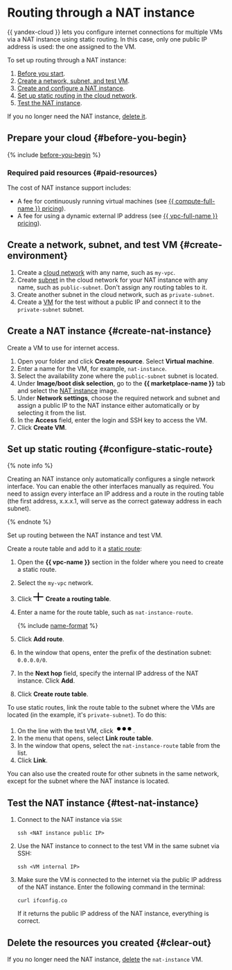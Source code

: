 # Routing through a NAT instance

{{ yandex-cloud }} lets you configure internet connections for multiple VMs via a NAT instance using static routing. In this case, only one public IP address is used: the one assigned to the VM.

To set up routing through a NAT instance:

1. [Before you start](#before-you-begin).
1. [Create a network, subnet, and test VM](#create-environment).
1. [Create and configure a NAT instance](#create-nat-instance).
1. [Set up static routing in the cloud network](#configure-static-route).
1. [Test the NAT instance](#test-nat-instance).

If you no longer need the NAT instance, [delete it](#clear-out).

## Prepare your cloud {#before-you-begin}

{% include [before-you-begin](../_tutorials_includes/before-you-begin.md) %}


### Required paid resources {#paid-resources}

The cost of NAT instance support includes:

* A fee for continuously running virtual machines (see [{{ compute-full-name }} pricing](../../compute/pricing.md)).
* A fee for using a dynamic external IP address (see [{{ vpc-full-name }} pricing](../../vpc/pricing.md)).


## Create a network, subnet, and test VM {#create-environment}

1. Create a [cloud network](../../vpc/operations/network-create.md) with any name, such as `my-vpc`.
1. Create [subnet](../../vpc/operations/subnet-create.md) in the cloud network for your NAT instance with any name, such as `public-subnet`. Don't assign any routing tables to it.
1. Create another subnet in the cloud network, such as `private-subnet`.
1. Create a [VM](../../compute/operations/vm-create/create-linux-vm.md) for the test without a public IP and connect it to the `private-subnet` subnet.

## Create a NAT instance {#create-nat-instance}

Create a VM to use for internet access.

1. Open your folder and click **Create resource**. Select **Virtual machine**.
1. Enter a name for the VM, for example, `nat-instance`.
1. Select the availability zone where the `public-subnet` subnet is located.
1. Under **Image/boot disk selection**, go to the **{{ marketplace-name }}** tab and select the [NAT instance](/marketplace/products/yc/nat-instance-ubuntu-18-04-lts) image.
1. Under **Network settings**, choose the required network and subnet and assign a public IP to the NAT instance either automatically or by selecting it from the list.
1. In the **Access** field, enter the login and SSH key to access the VM.
1. Click **Create VM**.

## Set up static routing {#configure-static-route}

{% note info %}

Creating an NAT instance only automatically configures a single network interface. You can enable the other interfaces manually as required. You need to assign every interface an IP address and a route in the routing table (the first address, x.x.x.1, will serve as the correct gateway address in each subnet).

{% endnote %}

Set up routing between the NAT instance and test VM.

Create a route table and add to it a [static route](../../vpc/concepts/static-routes.md):

1. Open the **{{ vpc-name }}** section in the folder where you need to create a static route.
1. Select the `my-vpc` network.
1. Click ![image](../../_assets/plus.svg) **Create a routing table**.
1. Enter a name for the route table, such as `nat-instance-route`.

   {% include [name-format](../../_includes/name-format.md) %}

1. Click **Add route**.
1. In the window that opens, enter the prefix of the destination subnet: `0.0.0.0/0`.
1. In the **Next hop** field, specify the internal IP address of the NAT instance. Click **Add**.
1. Click **Create route table**.

To use static routes, link the route table to the subnet where the VMs are located (in the example, it's `private-subnet`). To do this:

1. On the line with the test VM, click ![image](../../_assets/options.svg).
1. In the menu that opens, select **Link route table**.
1. In the window that opens, select the `nat-instance-route` table from the list.
1. Click **Link**.

You can also use the created route for other subnets in the same network, except for the subnet where the NAT instance is located.

## Test the NAT instance {#test-nat-instance}

1. Connect to the NAT instance via `SSH`:

   ```
   ssh <NAT instance public IP>
   ```
1. Use the NAT instance to connect to the test VM in the same subnet via SSH:
   ```
   ssh <VM internal IP>
   ```
1. Make sure the VM is connected to the internet via the public IP address of the NAT instance. Enter the following command in the terminal:

   ```
   curl ifconfig.co
   ```

   If it returns the public IP address of the NAT instance, everything is correct.

## Delete the resources you created {#clear-out}

If you no longer need the NAT instance, [delete](../../compute/operations/vm-control/vm-delete.md) the `nat-instance` VM.
